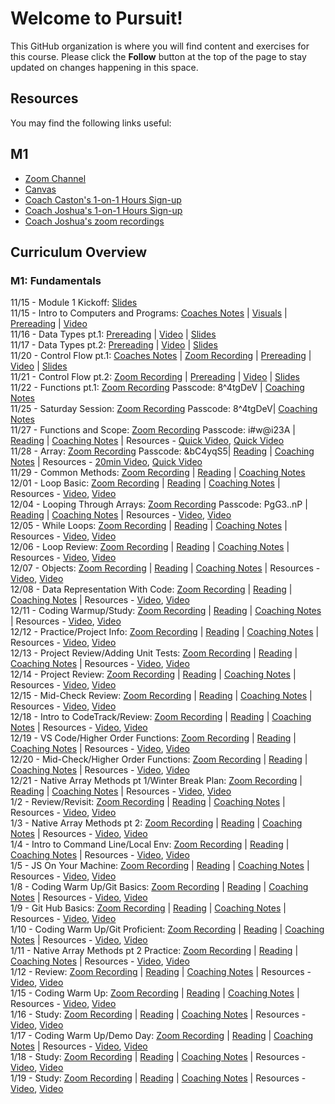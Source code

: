# Welcome to Pursuit!

This GitHub organization is where you will find content and exercises for this course. Please click the **Follow** button at the top of the page to stay updated on changes happening in this space.

## Resources

You may find the following links useful:

## M1 
- [Zoom Channel](https://us06web.zoom.us/j/86031129111)
- [Canvas](https://pursuit.instructure.com/courses/165)
- [Coach Caston's 1-on-1 Hours Sign-up](https://calendar.app.google/nb72RkwgaJF2nKtA8)
- [Coach Joshua's 1-on-1 Hours Sign-up](https://calendar.app.google/BLMridCQ25XzArqm7)
- [Coach Joshua's zoom recordings](https://github.com/joshuanelsondev/josh_zoom_recordings)


## Curriculum Overview

### M1: Fundamentals 
11/15 - Module 1 Kickoff: [Slides]()<br>
11/15 - Intro to Computers and Programs: [Coaches Notes](https://gist.github.com/CastonPursuit/2d628b3c3b9fd4337bf82f828d5177e2) | [Visuals](https://docs.google.com/presentation/d/1D4IXKnT4Fa0LfvklEATHGwCxN0k2rWBtuKg884KblOI/edit#slide=id.g420132f636_0_109) | [Prereading](https://github.com/10-5-pursuit/unit-fundamentals/blob/main/intro-to-code/readme.md) | [Video](https://www.youtube.com/watch?v=TQCr9RV7twk) <br>
11/16 - Data Types pt.1: [Prereading](https://github.com/pursuit-curriculum/unit-fundamentals/tree/main/intro-to-javascript) | [Video](https://www.youtube.com/watch?v=A37-3lflh8I) | [Slides](https://docs.google.com/presentation/d/1VPWmwDHUwfPM3MWMPnEVVdpVsyEILGz1FxE9CKvKPUI/edit#slide=id.g5a0daf6a0f_0_0) <br>
11/17 - Data Types pt.2:  [Prereading](https://github.com/pursuit-curriculum/unit-fundamentals/tree/main/intro-to-javascript) | [Video](https://www.youtube.com/watch?v=A37-3lflh8I) | [Slides](https://docs.google.com/presentation/d/1VPWmwDHUwfPM3MWMPnEVVdpVsyEILGz1FxE9CKvKPUI/edit#slide=id.g5a0daf6a0f_0_0) <br>
11/20 - Control Flow pt.1: [Coaches Notes](https://gist.github.com/CastonPursuit/6811b68d6431a484875fcf74298eadeb) | [Zoom Recording](https://us06web.zoom.us/rec/share/fCSsbdxJieqSnF_Kzt2tSs7vjwTkvRPHeenvsU37X0qttWGXEm_hRO7bqElCbs_-.SkrD3OgAmuiypBGc) | [Prereading](https://github.com/10-5-pursuit/unit-fundamentals/tree/main/control-flow) | [Video](https://www.youtube.com/watch?v=Wc1rH4uNKIE) | [Slides](https://docs.google.com/presentation/d/1QpqzLZ5O22JayLQqxREZ2k5MOmCaHAUydxkW0f74l8A/edit#slide=id.g420132f666_1_0) <br>
11/21 - Control Flow pt.2:  [Zoom Recording]() | [Prereading]() | [Video](https://www.youtube.com/watch?v=mbT7sSmVUS8) | [Slides](https://docs.google.com/presentation/d/1Q_M6wAqI0hnV3v1yTNYMmkq1991b-xihB8UMjmC41xQ/edit#slide=id.g3986c96d49c0e4ac_18) <br>
11/22 - Functions pt.1:  [Zoom Recording](https://us06web.zoom.us/rec/share/rFaGOzz33Z4K3YSJX8giLTzW5ySSjkPI7rZ1_qoMiwaFuZoRpZ47KgaZWp4YoQvM.Sa_mbzHGSnuMRwz) Passcode: 8^4tgDeV | [Coaching Notes](https://gist.github.com/CastonPursuit/eaaa7b2e0cdabacb456ddf56d054154c) <br>
11/25 - Saturday Session: [Zoom Recording](https://us06web.zoom.us/rec/share/rFaGOzz33Z4K3YSJX8giLTzW5ySSjkPI7rZ1_qoMiwaFuZoRpZ47KgaZWp4YoQvM.Sa_mbzHGSnuMRwz-) Passcode: 8^4tgDeV| [Coaching Notes](https://replit.com/@CastonPursuit/FunctionDemobubble#script.js) <br>
11/27 - Functions and Scope:  [Zoom Recording](https://us06web.zoom.us/rec/share/BE03bSLmDS9HVYbcRjtWqMKSHONf6NAmIe8g32Tf13mmVVqvfwpVb_C-1rVYE8Rn.EAtOLeJ4MUGcO-83) Passcode: i#w@i23A | [Reading](https://github.com/pursuit-curriculum/unit-fundamentals/tree/main/scope) | [Coaching Notes](https://replit.com/@CastonPursuit/Practice-Functions-and-Scope) | Resources - [Quick Video](https://www.youtube.com/watch?v=TkFN6e9ZDMw&ab_channel=WebDevSimplified), [Quick Video](https://www.youtube.com/watch?v=iJKkZA215tQ&ab_channel=ProgrammingwithMosh) <br>
11/28 - Array:  [Zoom Recording](https://us06web.zoom.us/rec/share/ue8QExXsXy273EfLa36dXIAzQ4tMYhA-M-yRS8ypUPWL1wosyy5TGGTePoXXIlJX.LTJxReI89T2bjBnT)  Passcode: &bC4yqS5| [Reading](https://github.com/pursuit-curriculum/unit-fundamentals/tree/main/arrays) | [Coaching Notes](https://replit.com/@CastonPursuit/In-Session-Practice-Arrays-Part-1) | Resources - [20min Video](https://www.youtube.com/watch?v=0SyTDl4pb4w&ab_channel=DaveGray), [Quick Video](https://www.youtube.com/watch?v=QEZXbRiaY1I&ab_channel=freeCodeCamp.org) <br>
11/29 - Common Methods: [Zoom Recording](https://us06web.zoom.us/rec/share/0iwiDVgYF1hkyh-36OH1IKJ1WTDNr549MEPn-M7b46ITRsli_rAVUfLvQlFaytZp.HFquQ5lw7jWhKDih) | [Reading](https://github.com/pursuit-curriculum/unit-fundamentals/tree/main/common-methods-and-tools) | [Coaching Notes](https://replit.com/@CastonPursuit/In-Session-Practice-Array-and-String-Methods) <br>
12/01 - Loop Basic: [Zoom Recording](https://us06web.zoom.us/rec/share/gU0XncaIuWySW7FXvW_An3mZ7YRLn5YI3fLkE5ntZjvFxviCQi1Qmv2j49hw64-8.QOOlQnIqrcI3Pw7t) | [Reading](https://github.com/pursuit-curriculum/unit-fundamentals/tree/main/loops) | [Coaching Notes](https://replit.com/@joshuanelsondev/In-Session-Practice-Loops) | Resources - [Video](https://www.youtube.com/watch?v=Kn06785pkJg&ab_channel=codeSTACKr), [Video](https://www.youtube.com/watch?v=s9wW2PpJsmQ&ab_channel=ProgrammingwithMosh) <br>
12/04 - Looping Through Arrays: [Zoom Recording](https://us06web.zoom.us/rec/share/0R71jIJ-rmj8BM_FAbH1-ekR-ix-vT0lHyASGz81Q4kZwtLdWN8QdYDKnU6lTz1R.mGChs1WjAtrtr2yQ?startTime=1701704001000
) Passcode: PgG3..nP | [Reading](https://github.com/pursuit-curriculum/unit-fundamentals/tree/main/loops) | [Coaching Notes](https://replit.com/@joshuanelsondev/In-Session-Practice-Loops) | Resources - [Video](https://www.youtube.com/watch?v=3hUdq32e2qA&ab_channel=CodifyAcademy), [Video](https://www.youtube.com/watch?v=xL2RuPkm4i0&ab_channel=CodingDavid)<br>
12/05 - While Loops: [Zoom Recording](https://us06web.zoom.us/rec/share/Zpo4G8tZcJLHGMIojd1CEeq2B4TsD8QOKE8BjFYUzIHDKiH1RWbKRUrsKDE2xB3K.uDS5pghGY4hcFHJM?startTime=1701790028000) | [Reading](https://github.com/pursuit-curriculum/unit-fundamentals/tree/main/loops) | [Coaching Notes](https://replit.com/@CastonPursuit/In-Session-Practice-Loops) | Resources - [Video](https://www.youtube.com/watch?v=h84MlHv6g4Q&ab_channel=Telusko), [Video](https://www.youtube.com/watch?v=TDUz9QcGPoE&ab_channel=BroCode)<br>
12/06 - Loop Review: [Zoom Recording]() | [Reading]() | [Coaching Notes]() | Resources - [Video](), [Video]()<br>
12/07 - Objects: [Zoom Recording]() | [Reading]() | [Coaching Notes]() | Resources - [Video](), [Video]()<br>
12/08 - Data Representation With Code: [Zoom Recording]() | [Reading]() | [Coaching Notes]() | Resources - [Video](), [Video]()<br>
12/11 - Coding Warmup/Study: [Zoom Recording]() | [Reading]() | [Coaching Notes]() | Resources - [Video](), [Video]()<br>
12/12 - Practice/Project Info: [Zoom Recording]() | [Reading]() | [Coaching Notes]() | Resources - [Video](), [Video]()<br>
12/13 - Project Review/Adding Unit Tests: [Zoom Recording]() | [Reading]() | [Coaching Notes]() | Resources - [Video](), [Video]()<br>
12/14 - Project Review: [Zoom Recording]() | [Reading]() | [Coaching Notes]() | Resources - [Video](), [Video]()<br>
12/15 - Mid-Check Review: [Zoom Recording]() | [Reading]() | [Coaching Notes]() | Resources - [Video](), [Video]()<br>
12/18 - Intro to CodeTrack/Review: [Zoom Recording]() | [Reading]() | [Coaching Notes]() | Resources - [Video](), [Video]()<br>
12/19 - VS Code/Higher Order Functions: [Zoom Recording]() | [Reading]() | [Coaching Notes]() | Resources - [Video](), [Video]()<br>
12/20 - Mid-Check/Higher Order Functions: [Zoom Recording]() | [Reading]() | [Coaching Notes]() | Resources - [Video](), [Video]()<br>
12/21 - Native Array Methods pt 1/Winter Break Plan: [Zoom Recording]() | [Reading]() | [Coaching Notes]() | Resources - [Video](), [Video]()<br>
1/2 - Review/Revisit: [Zoom Recording]() | [Reading]() | [Coaching Notes]() | Resources - [Video](), [Video]()<br>
1/3 - Native Array Methods pt 2: [Zoom Recording]() | [Reading]() | [Coaching Notes]() | Resources - [Video](), [Video]()<br>
1/4 - Intro to Command Line/Local Env: [Zoom Recording]() | [Reading]() | [Coaching Notes]() | Resources - [Video](), [Video]()<br>
1/5 - JS On Your Machine: [Zoom Recording]() | [Reading]() | [Coaching Notes]() | Resources - [Video](), [Video]()<br>
1/8 - Coding Warm Up/Git Basics: [Zoom Recording]() | [Reading]() | [Coaching Notes]() | Resources - [Video](), [Video]()<br>
1/9 - Git Hub Basics: [Zoom Recording]() | [Reading]() | [Coaching Notes]() | Resources - [Video](), [Video]()<br>
1/10 - Coding Warm Up/Git Proficient: [Zoom Recording]() | [Reading]() | [Coaching Notes]() | Resources - [Video](), [Video]()<br>
1/11 - Native Array Methods pt 2 Practice: [Zoom Recording](https://us06web.zoom.us/rec/share/zjVhWBzcGGG4JJhsdetJdzZQiw5lg7VWLpgiI-DgR-S5QFrqww9vW0KFEyGcnuqV.whDRse-XOpzMXeX8) | [Reading]() | [Coaching Notes]() | Resources - [Video](), [Video]()<br>
1/12 - Review: [Zoom Recording]() | [Reading]() | [Coaching Notes]() | Resources - [Video](), [Video]()<br>
1/15 - Coding Warm Up: [Zoom Recording]() | [Reading]() | [Coaching Notes]() | Resources - [Video](), [Video]()<br>
1/16 - Study: [Zoom Recording]() | [Reading]() | [Coaching Notes]() | Resources - [Video](), [Video]()<br>
1/17 - Coding Warm Up/Demo Day: [Zoom Recording]() | [Reading]() | [Coaching Notes]() | Resources - [Video](), [Video]()<br>
1/18 - Study: [Zoom Recording]() | [Reading]() | [Coaching Notes]() | Resources - [Video](), [Video]()<br>
1/19 - Study: [Zoom Recording]() | [Reading]() | [Coaching Notes]() | Resources - [Video](), [Video]()<br>

